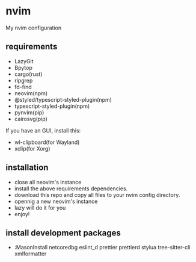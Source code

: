# nvim
My nvim configuration

## requirements

- LazyGit
- Bpytop
- cargo(rust)
- ripgrep
- fd-find
- neovim(npm)
- @styled/typescript-styled-plugin(npm) 
- typescript-styled-plugin(npm)
- pynvim(pip)
- cairosvg(pip)

If you have an GUI, install this:

- wl-clipboard(for Wayland)
- xclip(for Xorg)

## installation

- close all neovim's instance
- install the above requirements dependencies.
- download this repo and copy all files to your nvim config directory.
- opennig a new neovim's instance
- lazy will do it for you
- enjoy!

## install development packages

- :MasonInstall netcoredbg eslint_d prettier prettierd stylua tree-sitter-cli xmlformatter
